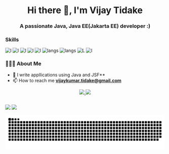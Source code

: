 <h1 align="center">Hi there 👋, I'm Vijay Tidake</h1>
<h3 align="center">A passionate Java, Java EE(Jakarta EE) developer :)</h3>


### Skills 
![l](https://img.shields.io/badge/Java-ff726f?style=for-the-badge&logo=java&logoColor=white)
![l](https://img.shields.io/badge/Quarkus-1259A5?style=for-the-badge&logo=quarkus&logoColor=white)
![l](https://img.shields.io/badge/Java%20EE-faa700?style=for-the-badge&logo=java&logoColor=white)
![l](https://img.shields.io/badge/JSF-1572B6?style=for-the-badge&logo=java&logoColor=white)
![l](https://img.shields.io/badge/HTML5-E34F26?style=for-the-badge&logo=html5&logoColor=white) 
![langs](https://img.shields.io/badge/CSS3-1572B6?style=for-the-badge&logo=css3&logoColor=white)
![langs](https://img.shields.io/badge/JavaScript-F7DF1E?style=for-the-badge&logo=javascript&logoColor=black)
![L](https://img.shields.io/badge/Node.js-43853D?style=for-the-badge&logo=node-dot-js&logoColor=white)
![l](https://img.shields.io/badge/React-61DBFB?style=for-the-badge&logo=react&logoColor=white)


###  👨🏻‍💻 About Me 
- 🔭 I write appllications using Java and JSF**
- 📫 How to reach me **vijaykumar.tidake@gmail.com**
<div align="center">
  <a href="https://github.com/vdtidake">
  <img height="180em" src="https://github-readme-stats.vercel.app/api?username=vdtidake&show_icons=true&theme=dracula&include_all_commits=true&count_private=true"/>
  <img height="180em" src="https://github-readme-stats.vercel.app/api/top-langs/?username=vdtidake&layout=compact&langs_count=7&theme=dracula"/>
</div>
  
  ##
 
<div> 
  <a href = "mailto:vijaykumar.tidake@gmail.com"><img src="https://img.shields.io/badge/-Gmail-%23333?style=for-the-badge&logo=gmail&logoColor=white" target="_blank"></a>
  <a href="https://www.linkedin.com/in/vijaytidake" target="_blank"><img src="https://img.shields.io/badge/-LinkedIn-%230077B5?style=for-the-badge&logo=linkedin&logoColor=white" target="_blank"></a> 
 
  ![Snake animation](https://github.com/vdtidake/vdtidake/blob/animation/snake.svg)
 
</div>